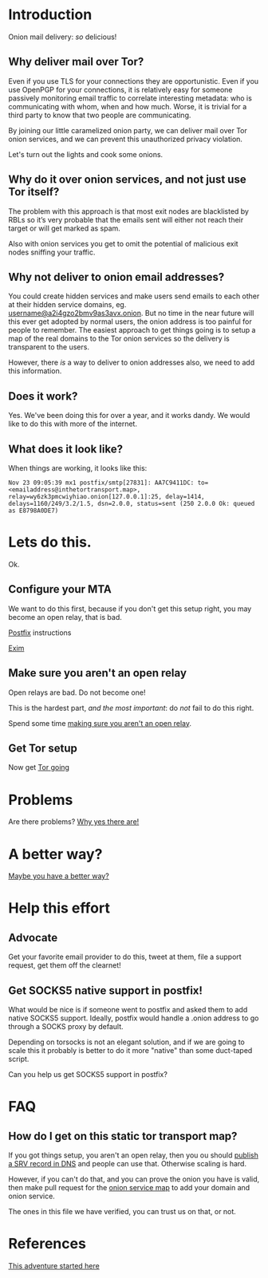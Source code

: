 # Introduction

Onion mail delivery: *so* delicious!

## Why deliver mail over Tor?

Even if you use TLS for your connections they are opportunistic. Even if you use OpenPGP for your connections, it is relatively easy for someone passively monitoring email traffic to correlate interesting metadata: who is communicating with whom, when and how much. Worse, it is trivial for a third party to know that two people are communicating. 

By joining our little caramelized onion party, we can deliver mail over Tor onion services, and we can prevent this unauthorized privacy violation.

Let's turn out the lights and cook some onions.

## Why do it over onion services, and not just use Tor itself?

The problem with this approach is that most exit nodes are blacklisted by RBLs so it’s very probable that the emails sent will either not reach their target or will get marked as spam. 

Also with onion services you get to omit the potential of malicious exit nodes sniffing your traffic.

## Why not deliver to onion email addresses?

You could create hidden services and make users send emails to each other at their hidden service domains, eg. username@a2i4gzo2bmv9as3avx.onion. But no time in the near future will this ever get adopted by normal users, the onion address is too painful for people to remember.  The easiest approach to get things going is to setup a map of the real domains to the Tor onion services so the delivery is transparent to the users.

However, there *is* a way to deliver to onion addresses also, we need to add this information.

## Does it work?

Yes. We've been doing this for over a year, and it works dandy. We would like to do this with more of the internet.

## What does it look like?

When things are working, it looks like this:

    Nov 23 09:05:39 mx1 postfix/smtp[27831]: AA7C9411DC: to=<emailaddress@inthetortransport.map>, relay=wy6zk3pmcwiyhiao.onion[127.0.0.1]:25, delay=1414, delays=1160/249/3.2/1.5, dsn=2.0.0, status=sent (250 2.0.0 Ok: queued as E8798A0DE7)

# Lets do this.

Ok.

## Configure your MTA

We want to do this first, because if you don't get this setup right, you may become an open relay, that is bad.

[Postfix](postfix.md) instructions

[Exim](https://tech.immerda.ch/2016/12/ehlo-onion/)

## Make sure you aren't an open relay

Open relays are bad. Do not become one!

This is the hardest part, *and the most important*: do *not* fail to do this right.

Spend some time [making sure you aren't an open relay](open-relay.md).

## Get Tor setup

Now get [Tor going](tor.md)

# Problems

Are there problems? [Why yes there are!](problems.md)

# A better way?

[Maybe you have a better way?](https://github.com/riseupnet/onionmx/issues/new)

# Help this effort

## Advocate

Get your favorite email provider to do this, tweet at them, file a support request, get them off the clearnet!

## Get SOCKS5 native support in postfix!

What would be nice is if someone went to postfix and asked them to add native SOCKS5 support. Ideally, postfix would handle a .onion address to go through a SOCKS proxy by default.

Depending on torsocks is not an elegant solution, and if we are going to scale this it probably is better to do it more "native" than some duct-taped script.

Can you help us get SOCKS5 support in postfix?

# FAQ

## How do I get on this static tor transport map?

If you got things setup, you aren't an open relay, then you ou should [publish a SRV record in DNS](SRV.md) and people can use that. Otherwise scaling is hard. 

However, if you can't do that, and you can prove the onion you have is valid, then make pull request for the [onion service map](sources/map.yml) to add your domain and onion service.

The ones in this file we have verified, you can trust us on that, or not.

# References

[This adventure started here](https://www.void.gr/kargig/blog/2014/05/10/smtp-over-hidden-services-with-postfix/)


